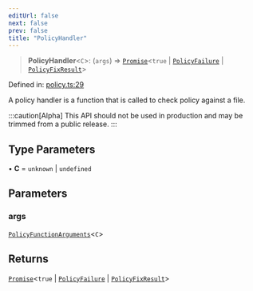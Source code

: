 ```yaml
---
editUrl: false
next: false
prev: false
title: "PolicyHandler"
---
```


> **PolicyHandler**\<`C`\>: (`args`) => [`Promise`](https://developer.mozilla.org/docs/Web/JavaScript/Reference/Global_Objects/Promise)\<`true` \| [`PolicyFailure`](/api/interfaces/policyfailure/) \| [`PolicyFixResult`](/api/interfaces/policyfixresult/)\>

Defined in: [policy.ts:29](https://github.com/tylerbutler/tools-monorepo/blob/main/packages/repopo/src/policy.ts#L29)

A policy handler is a function that is called to check policy against a file.

:::caution[Alpha]
This API should not be used in production and may be trimmed from a public release.
:::

## Type Parameters

• **C** = `unknown` \| `undefined`

## Parameters

### args

[`PolicyFunctionArguments`](/api/interfaces/policyfunctionarguments/)\<`C`\>

## Returns

[`Promise`](https://developer.mozilla.org/docs/Web/JavaScript/Reference/Global_Objects/Promise)\<`true` \| [`PolicyFailure`](/api/interfaces/policyfailure/) \| [`PolicyFixResult`](/api/interfaces/policyfixresult/)\>
